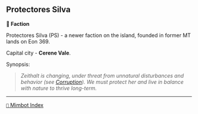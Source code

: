 ## Protectores Silva

**🪪 Faction**

Protectores Silva (PS) - a newer faction on the island, founded in former MT lands on Eon 369.

Capital city - **Cerene Vale**.

Synopsis:
> *Zeithalt is changing, under threat from unnatural disturbances and behavior (see [Corruption](<https://zeithalt.github.io/r/corruption.html>)). We must protect her and live in balance with nature to thrive long-term.*

-----
[`📑` Mimbot Index](<https://zeithalt.github.io/r/#7a60>)
<!---
keywords: ps
aliases: PS, Tree Huggers
-->